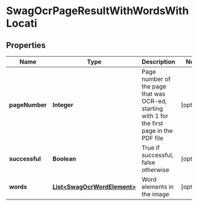 
# SwagOcrPageResultWithWordsWithLocati

## Properties
Name | Type | Description | Notes
------------ | ------------- | ------------- | -------------
**pageNumber** | **Integer** | Page number of the page that was OCR-ed, starting with 1 for the first page in the PDF file |  [optional]
**successful** | **Boolean** | True if successful, false otherwise |  [optional]
**words** | [**List&lt;SwagOcrWordElement&gt;**](SwagOcrWordElement.md) | Word elements in the image |  [optional]




